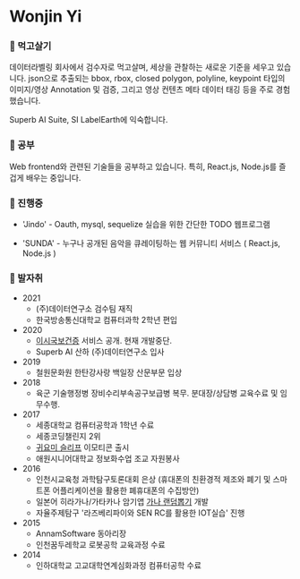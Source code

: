# Wonjin Yi

  
### 🔭 먹고살기

데이터라벨링 회사에서 검수자로 먹고살며, 세상을 관찰하는 새로운 기준을 세우고 있습니다.  json으로 추출되는 bbox, rbox, closed polygon, polyline, keypoint 타입의 이미지/영상 Annotation 및 검증, 그리고 영상 컨텐츠 메타 데이터 태깅 등을 주로 경험했습니다.

Superb AI Suite, SI LabelEarth에 익숙합니다.

### 🌱 공부

Web frontend와 관련된 기술들을 공부하고 있습니다. 특히, React.js, Node.js를 즐겁게 배우는 중입니다. 

### 👯 진행중

* 'Jindo' - Oauth, mysql, sequelize 실습을 위한 간단한 TODO 웹프로그램

* 'SUNDA' - 누구나 공개된 음악을 큐레이팅하는 웹 커뮤니티 서비스 ( React.js, Node.js )

### 💬 발자취
* 2021
  * (주)데이터연구소 검수팀 재직
  * 한국방송통신대학교 컴퓨터과학 2학년 편입
* 2020
  * [이시국보건증](https://leesiguk.wonj.in/) 서비스 공개. 현재 개발중단.
  * Superb AI 산하 (주)데이터연구소 입사
* 2019
  * 철원문화원 한탄강사랑 백일장 산문부문 입상
* 2018
  * 육군 기술행정병 장비수리부속공구보급병 복무. 분대장/상담병 교육수료 및 임무수행. 
* 2017 
  * 세종대학교 컴퓨터공학과 1학년 수료
  * 세종코딩챌린지 2위
  * [귀요미 슬리프](https://ogqmarket.naver.com/artworks/sticker/detail?artworkId=56afe12d9e18d) 이모티콘 출시
  * 애원시니어대학교 정보화수업 조교 자원봉사
* 2016
  * 인천시교육청 과학탐구토론대회 은상 (휴대폰의 친환경적 제조와 폐기 및 스마트폰 어플리케이션을 활용한 폐휴대폰의 수집방안)
  * 일본어 히라가나/가타카나 암기앱 [가나 랜덤뽑기](https://play.google.com/store/apps/details?id=air.ganaRandomBbopkki&) 개발
  * 자율주제탐구 '라즈베리파이와 SEN RC를 활용한 IOT실습' 진행
* 2015
  * AnnamSoftware 동아리장
  * 인천꿈두레학교 로봇공학 교육과정 수료
* 2014
  * 인하대학교 고교대학연계심화과정 컴퓨터공학 수료


<!--
**wonjinYi/wonjinYi** is a ✨ _special_ ✨ repository because its `README.md` (this file) appears on your GitHub profile.

Here are some ideas to get you started:

- 🔭 I’m currently working on ...
- 🌱 I’m currently learning ...
- 👯 I’m looking to collaborate on ...
- 🤔 I’m looking for help with ...
- 💬 Ask me about ...
- 📫 How to reach me: ...
- 😄 Pronouns: ...
- ⚡ Fun fact: ...
-->
